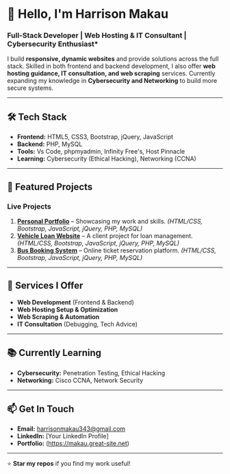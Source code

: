# 👋 Hello, I'm Harrison Makau  

### Full-Stack Developer | Web Hosting & IT Consultant | Cybersecurity Enthusiast*  

I build **responsive, dynamic websites** and provide solutions across the full stack. Skilled in both frontend and backend development, I also offer **web hosting guidance, IT consultation, and web scraping** services. Currently expanding my knowledge in **Cybersecurity and Networking** to build more secure systems.  

---  

## 🛠 **Tech Stack**  
- **Frontend:** HTML5, CSS3, Bootstrap, jQuery, JavaScript  
- **Backend:** PHP, MySQL  
- **Tools:** Vs Code, phpmyadmin, Infinity Free's, Host Pinnacle
- **Learning:** Cybersecurity (Ethical Hacking), Networking (CCNA)  

---  

## 🌟 **Featured Projects**  

### **Live Projects**  
1. **[Personal Portfolio](https://www.makau.great-site.net)** – Showcasing my work and skills.  *(HTML/CSS, Bootstrap, JavaScript, jQuery, PHP, MySQL)* 
2. **[Vehicle Loan Website](https://www.george-easygari.co.ke)** – A client project for loan management.  *(HTML/CSS, Bootstrap, JavaScript, jQuery, PHP, MySQL)* 
3. **[Bus Booking System](https://www.harrison.lovestoblog.com)** – Online ticket reservation platform. *(HTML/CSS, Bootstrap, JavaScript, jQuery, PHP, MySQL)*  

---  

## 💼 **Services I Offer**  
- **Web Development** (Frontend & Backend)  
- **Web Hosting Setup & Optimization**  
- **Web Scraping & Automation**  
- **IT Consultation** (Debugging, Tech Advice)  

---  

## 📚 **Currently Learning**  
- **Cybersecurity:** Penetration Testing, Ethical Hacking  
- **Networking:** Cisco CCNA, Network Security  

---  

## 📫 **Get In Touch**  
- **Email:** harrisonmakau343@gmail.com
- **LinkedIn:** [Your LinkedIn Profile]  
- **Portfolio:** (https://makau.great-site.net)  

---  

⭐ **Star my repos** if you find my work useful!  
